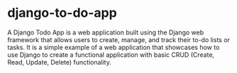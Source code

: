 # django-to-do-app
A Django Todo App is a web application built using the Django web framework that allows users to create, manage, and track their to-do lists or tasks. It is a simple example of a web application that showcases how to use Django to create a functional application with basic CRUD (Create, Read, Update, Delete) functionality.
